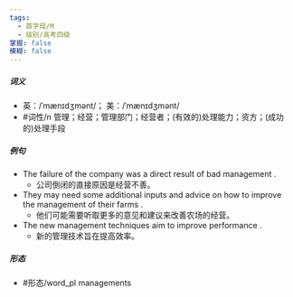 ```yaml
---
tags:
  - 首字母/M
  - 级别/高考四级
掌握: false
模糊: false
---
```

##### 词义
- 英：/ˈmænɪdʒmənt/； 美：/ˈmænɪdʒmənt/
- #词性/n  管理；经营；管理部门；经营者；(有效的)处理能力；资方；(成功的)处理手段
##### 例句
- The failure of the company was a direct result of bad management .
	- 公司倒闭的直接原因是经营不善。
- They may need some additional inputs and advice on how to improve the management of their farms .
	- 他们可能需要听取更多的意见和建议来改善农场的经营。
- The new management techniques aim to improve performance .
	- 新的管理技术旨在提高效率。
##### 形态
- #形态/word_pl managements
